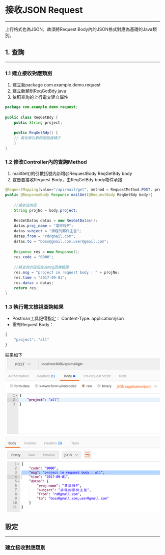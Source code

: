 # 接收JSON Request

---

上行格式也為JSON，故須將Request Body內的JSON格式對應為基礎的Java類別。

## 1. 查詢

---

### 1.1 建立接收對應類別

1. 建立新package com.example.demo.request
2. 建立新類別ReqGetBdy.java
3. 依照查詢的上行電文建立屬性

```java
package com.example.demo.request;

public class ReqGetBdy {
    public String project;

    public ReqGetBdy() {
    // 需有無引數的預設建構子
    }
}
```

### 1.2 修改Controller內的查詢Method

1. mailGet\(\)的引數括號內新增@RequestBody ReqGetBdy body
2. 宣告要接收Request Body，由ReqGetBdy body物件承接

```java
@RequestMapping(value="/api/mail/get", method = RequestMethod.POST, produces = "application/json")
public @ResponseBody Response mailGet(@RequestBody ReqGetBdy body){

    //接收查詢值
    String projNo = body.project;

    ResGetDatas datas = new ResGetDatas();
    datas.proj_name = "某排程P";
    datas.subject = "排程的郵件主旨";
    datas.from = "rd@gmail.com";
    datas.to = "boss@gmail.com,user@gmail.com";

    Response res = new Response();
    res.code = "0000";

    //將查詢的值設定在msg回傳驗證
    res.msg = "project in request body : " + projNo;
    res.time = "2017-09-01";
    res.datas = datas;
    return res;
}
```

### 1.3 執行電文檢視查詢結果

* Postman工具記得指定： Content-Type: application/json
* 需有Request Body：

```js
{
    "project": "all"
}
```

結果如下![](/assets/json_req_01.png)

## 設定

---

### 建立接收對應類別





